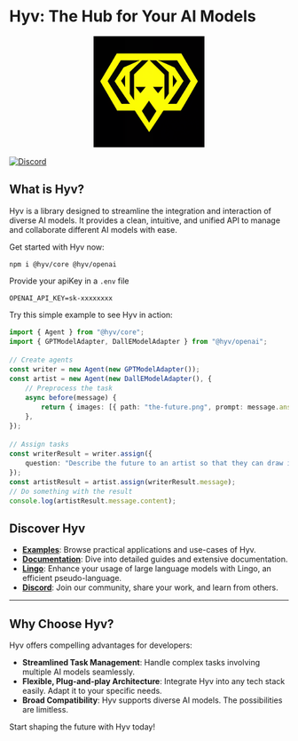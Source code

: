 # Hyv: The Hub for Your AI Models

<p align="center"><img src="assets/logo.png" alt="Hyv logo" width="200"/></p>

[![Discord](https://img.shields.io/discord/1091306623819059300?color=7289da&label=Discord&logo=discord&logoColor=fff&style=for-the-badge)](https://discord.com/invite/m3TBB9XEkb)

## What is Hyv?

Hyv is a library designed to streamline the integration and interaction of diverse AI models. It
provides a clean, intuitive, and unified API to manage and collaborate different AI models with
ease.

Get started with Hyv now:

```shell
npm i @hyv/core @hyv/openai
```

Provide your apiKey in a `.env` file

```
OPENAI_API_KEY=sk-xxxxxxxx
```

Try this simple example to see Hyv in action:

```ts
import { Agent } from "@hyv/core";
import { GPTModelAdapter, DallEModelAdapter } from "@hyv/openai";

// Create agents
const writer = new Agent(new GPTModelAdapter());
const artist = new Agent(new DallEModelAdapter(), {
    // Preprocess the task
    async before(message) {
        return { images: [{ path: "the-future.png", prompt: message.answer }] };
    },
});

// Assign tasks
const writerResult = writer.assign({
    question: "Describe the future to an artist so that they can draw it",
});
const artistResult = artist.assign(writerResult.message);
// Do something with the result
console.log(artistResult.message.content);
```

## Discover Hyv

-   **[Examples](examples)**: Browse practical applications and use-cases of Hyv.
-   **[Documentation](docs)**: Dive into detailed guides and extensive documentation.
-   **[Lingo](https://github.com/failfa-st/lingo/)**: Enhance your usage of large language models
    with Lingo, an efficient pseudo-language.
-   **[Discord](https://discord.com/invite/m3TBB9XEkb)**: Join our community, share your work, and
    learn from others.

---

## Why Choose Hyv?

Hyv offers compelling advantages for developers:

-   **Streamlined Task Management**: Handle complex tasks involving multiple AI models seamlessly.
-   **Flexible, Plug-and-play Architecture**: Integrate Hyv into any tech stack easily. Adapt it to
    your specific needs.
-   **Broad Compatibility**: Hyv supports diverse AI models. The possibilities are limitless.

Start shaping the future with Hyv today!
